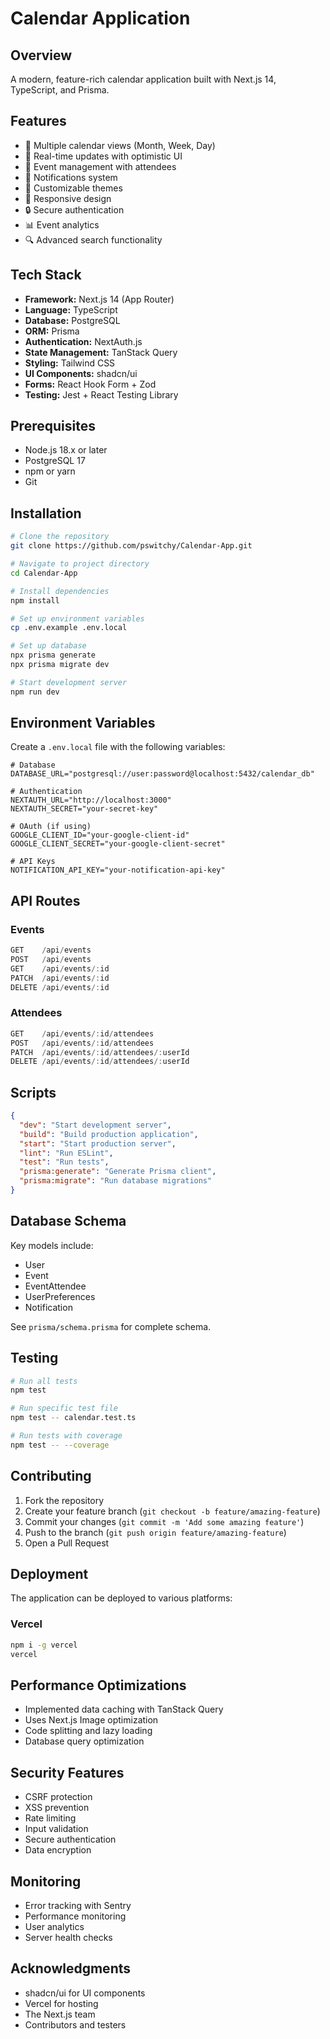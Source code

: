 # Calendar Application

## Overview
A modern, feature-rich calendar application built with Next.js 14, TypeScript, and Prisma. 

## Features
- 📅 Multiple calendar views (Month, Week, Day)
- 🔄 Real-time updates with optimistic UI
- 👥 Event management with attendees
- 🔔 Notifications system
- 🎨 Customizable themes
- 📱 Responsive design
- 🔒 Secure authentication
- 📊 Event analytics
- 🔍 Advanced search functionality

## Tech Stack
- **Framework:** Next.js 14 (App Router)
- **Language:** TypeScript
- **Database:** PostgreSQL
- **ORM:** Prisma
- **Authentication:** NextAuth.js
- **State Management:** TanStack Query
- **Styling:** Tailwind CSS
- **UI Components:** shadcn/ui
- **Forms:** React Hook Form + Zod
- **Testing:** Jest + React Testing Library

## Prerequisites
- Node.js 18.x or later
- PostgreSQL 17 
- npm or yarn
- Git

## Installation

```bash
# Clone the repository
git clone https://github.com/pswitchy/Calendar-App.git

# Navigate to project directory
cd Calendar-App

# Install dependencies
npm install

# Set up environment variables
cp .env.example .env.local

# Set up database
npx prisma generate
npx prisma migrate dev

# Start development server
npm run dev
```

## Environment Variables
Create a `.env.local` file with the following variables:
```env
# Database
DATABASE_URL="postgresql://user:password@localhost:5432/calendar_db"

# Authentication
NEXTAUTH_URL="http://localhost:3000"
NEXTAUTH_SECRET="your-secret-key"

# OAuth (if using)
GOOGLE_CLIENT_ID="your-google-client-id"
GOOGLE_CLIENT_SECRET="your-google-client-secret"

# API Keys
NOTIFICATION_API_KEY="your-notification-api-key"
```

## API Routes

### Events
```typescript
GET    /api/events
POST   /api/events
GET    /api/events/:id
PATCH  /api/events/:id
DELETE /api/events/:id
```

### Attendees
```typescript
GET    /api/events/:id/attendees
POST   /api/events/:id/attendees
PATCH  /api/events/:id/attendees/:userId
DELETE /api/events/:id/attendees/:userId
```

## Scripts
```json
{
  "dev": "Start development server",
  "build": "Build production application",
  "start": "Start production server",
  "lint": "Run ESLint",
  "test": "Run tests",
  "prisma:generate": "Generate Prisma client",
  "prisma:migrate": "Run database migrations"
}
```

## Database Schema
Key models include:
- User
- Event
- EventAttendee
- UserPreferences
- Notification

See `prisma/schema.prisma` for complete schema.

## Testing
```bash
# Run all tests
npm test

# Run specific test file
npm test -- calendar.test.ts

# Run tests with coverage
npm test -- --coverage
```

## Contributing
1. Fork the repository
2. Create your feature branch (`git checkout -b feature/amazing-feature`)
3. Commit your changes (`git commit -m 'Add some amazing feature'`)
4. Push to the branch (`git push origin feature/amazing-feature`)
5. Open a Pull Request

## Deployment
The application can be deployed to various platforms:

### Vercel
```bash
npm i -g vercel
vercel
```

## Performance Optimizations
- Implemented data caching with TanStack Query
- Uses Next.js Image optimization
- Code splitting and lazy loading
- Database query optimization

## Security Features
- CSRF protection
- XSS prevention
- Rate limiting
- Input validation
- Secure authentication
- Data encryption

## Monitoring
- Error tracking with Sentry
- Performance monitoring
- User analytics
- Server health checks

## Acknowledgments
- shadcn/ui for UI components
- Vercel for hosting
- The Next.js team
- Contributors and testers
